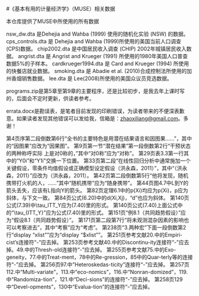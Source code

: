 #《基本有用的计量经济学》（MUSE）相关数据

本仓库提供了MUSE中所使用的所有数据


nsw_dw.dta 是Dehejia and Wahba (1999) 使用的随机化实验 (NSW) 的数据。
cps_controls.dta 是 Dehejia and Wahba (1999)所使用的美国当前人口调查(CPS)数据。
chip2002.dta 是中国居民收入调查 (CHIP) 2002年城镇居民收入数据。
angrist.dta 是 Angrist and Krueger (1991) 所使用的1980年美国人口普查数据5%的子样本。
cardkrueger1994.dta 是 Card and Krueger (1994) 所使用的快餐店就业数据。
smoking.dta 是 Abadie et al. (2010)合成控制法所使用的加州香烟销售数据。
lee.dta 是 Lee(2008)所使用的美国众议员竞选数据。


programs.zip是第5章至第9章的主要程序，还是比较初步，是我去年上课时写的，后面会不定时更新，供读者参考。

errata.docx是勘误表，是笔者目前发现的印刷错误，为读者带来的不便深表歉意。如果读者发现其他错误可以发给我，信箱是：zhaoxiliang@gmail.com。多谢！

第4页序第二段倒数第6行“全书的主要特色是用潜在结果语言和因图果……”，其中的“因图果”应改为“因果图”。
第9页第一节“潜在结果”第一段倒数第2行“干预状态的两种称呼实际 上是对0称的，”其中“对0称”应为“对称”。
第29页表3.3第一行其中的“Y0i”和“Y1i”交换一下位置。
第33页第二段“在线性回归分析中通常施加一个关键假设，零条件均值假设或正确模型设定假设（洪永森，2011）”，其中“（洪永森，2011）”应改为（洪永淼，2011）。
第42页第二段倒数第5行“他将发现，随机携带打火机的人，……”其中“随机携带”应为“随身携带”。
第44页图4.7中L到Y的箭头丢失，应该有L指向Y的箭头。
第82页定理6.1中的p(Xi)均应为p(Xi)，p应为斜体，与下文一致。
第84页公式(6.20)中的d(Xi,Xj)，“d”也应为斜体。
第140页公式(7.39)中\tau_ITT_Y应为(7.40)里的形式。
第140页公式(7.40)上面公式中的“\tau_{ITT_Y}”应为公式(7.40)里的形式。
第151页“例8.1（共同趋势假设）”应为“假设8.1（共同趋势假设）”。
第171页第二段第7行“将未观测混杂因素的影响也可以考察进去”，其中“考察”应为“考虑”。
第238页“3.两种宏”下面一段倒数第2行“display “xlist””应为“display “$xlist””。
第251页参考文献20.中的Empiri-cist’s连接符“-”应去掉。
第253页参考文献40.中的Discontinu-ity连接符“-”应去掉。49.中的Thresh-old连接符“-”应去掉。
第255页参考文献75.中的Exo-geneity，77.中的Treat-ment，78中的Re-gression，85中的Quar-terly等的连接符“-”应去掉。
第256页97.中”Heteroskedas-ticity”连接符“-”应去掉。
第257页112.中“Multi-variate”，113.中“eco-nomics”，116.中“Nonran-domized”，119.中“Randomiza-tion”，121.中“Deci-sions”的连接符“-”应去掉。
第258页129中“Devel-opments”，130中“Evalua-tion”的连接符“-”应去掉。
